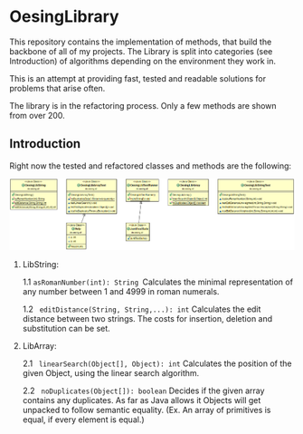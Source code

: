 # OesingLibrary
This repository contains the implementation of methods, that build the backbone of all of my projects. The Library is split into categories (see Introduction) of algorithms depending on the environment they work in.

This is an attempt at providing fast, tested and readable solutions for problems that arise  often. 

The library is in the refactoring process. Only a few methods are shown from over 200.
## Introduction

Right now the tested and refactored classes and methods are the following:

![image](Done.png?raw=true)
1. LibString:
    
    1.1 <code>asRomanNumber(int): String </code>Calculates the minimal representation of any number between 1 and 4999 in roman numerals.

    1.2 <code> editDistance(String, String,...): int</code> Calculates the edit distance between two strings. The costs for insertion, deletion and substitution can be set.

2. LibArray:

    2.1 <code> linearSearch(Object[], Object): int</code> Calculates the position of the given Object, using the linear search algorithm.

    2.2 <code> noDuplicates(Object[]): boolean</code> Decides if the given array contains any duplicates. As far as Java allows it Objects will get unpacked to follow semantic equality. (Ex. An array of primitives is equal, if every element is equal.)
